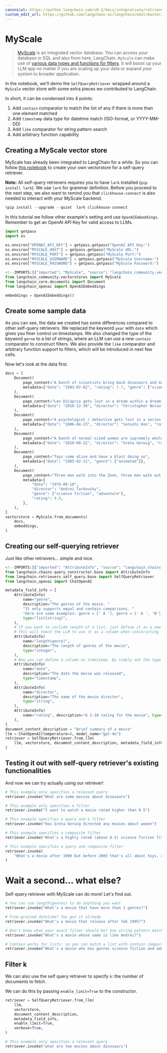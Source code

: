 ```yaml
---
canonical: https://python.langchain.com/v0.2/docs/integrations/retrievers/self_query/myscale_self_query/
custom_edit_url: https://github.com/langchain-ai/langchain/edit/master/docs/docs/integrations/retrievers/self_query/myscale_self_query.ipynb
---
```


# MyScale

>[MyScale](https://docs.myscale.com/en/) is an integrated vector database. You can access your database in SQL and also from here, LangChain.
>`MyScale` can make use of [various data types and functions for filters](https://blog.myscale.com/2023/06/06/why-integrated-database-solution-can-boost-your-llm-apps/#filter-on-anything-without-constraints). It will boost up your LLM app no matter if you are scaling up your data or expand your system to broader application.

In the notebook, we'll demo the `SelfQueryRetriever` wrapped around a `MyScale` vector store with some extra pieces we contributed to LangChain. 

In short, it can be condensed into 4 points:
1. Add `contain` comparator to match the list of any if there is more than one element matched
2. Add `timestamp` data type for datetime match (ISO-format, or YYYY-MM-DD)
3. Add `like` comparator for string pattern search
4. Add arbitrary function capability

## Creating a MyScale vector store
MyScale has already been integrated to LangChain for a while. So you can follow [this notebook](/docs/integrations/vectorstores/myscale) to create your own vectorstore for a self-query retriever.

**Note:** All self-query retrievers requires you to have `lark` installed (`pip install lark`). We use `lark` for grammar definition. Before you proceed to the next step, we also want to remind you that `clickhouse-connect` is also needed to interact with your MyScale backend.


```python
%pip install --upgrade --quiet  lark clickhouse-connect
```

In this tutorial we follow other example's setting and use `OpenAIEmbeddings`. Remember to get an OpenAI API Key for valid access to LLMs.


```python
import getpass
import os

os.environ["OPENAI_API_KEY"] = getpass.getpass("OpenAI API Key:")
os.environ["MYSCALE_HOST"] = getpass.getpass("MyScale URL:")
os.environ["MYSCALE_PORT"] = getpass.getpass("MyScale Port:")
os.environ["MYSCALE_USERNAME"] = getpass.getpass("MyScale Username:")
os.environ["MYSCALE_PASSWORD"] = getpass.getpass("MyScale Password:")
```


```python
<!--IMPORTS:[{"imported": "MyScale", "source": "langchain_community.vectorstores", "docs": "https://api.python.langchain.com/en/latest/vectorstores/langchain_community.vectorstores.myscale.MyScale.html", "title": "MyScale"}, {"imported": "Document", "source": "langchain_core.documents", "docs": "https://api.python.langchain.com/en/latest/documents/langchain_core.documents.base.Document.html", "title": "MyScale"}, {"imported": "OpenAIEmbeddings", "source": "langchain_openai", "docs": "https://api.python.langchain.com/en/latest/embeddings/langchain_openai.embeddings.base.OpenAIEmbeddings.html", "title": "MyScale"}]-->
from langchain_community.vectorstores import MyScale
from langchain_core.documents import Document
from langchain_openai import OpenAIEmbeddings

embeddings = OpenAIEmbeddings()
```

## Create some sample data
As you can see, the data we created has some differences compared to other self-query retrievers. We replaced the keyword `year` with `date` which gives you finer control on timestamps. We also changed the type of the keyword `gerne` to a list of strings, where an LLM can use a new `contain` comparator to construct filters. We also provide the `like` comparator and arbitrary function support to filters, which will be introduced in next few cells.

Now let's look at the data first.


```python
docs = [
    Document(
        page_content="A bunch of scientists bring back dinosaurs and mayhem breaks loose",
        metadata={"date": "1993-07-02", "rating": 7.7, "genre": ["science fiction"]},
    ),
    Document(
        page_content="Leo DiCaprio gets lost in a dream within a dream within a dream within a ...",
        metadata={"date": "2010-12-30", "director": "Christopher Nolan", "rating": 8.2},
    ),
    Document(
        page_content="A psychologist / detective gets lost in a series of dreams within dreams within dreams and Inception reused the idea",
        metadata={"date": "2006-04-23", "director": "Satoshi Kon", "rating": 8.6},
    ),
    Document(
        page_content="A bunch of normal-sized women are supremely wholesome and some men pine after them",
        metadata={"date": "2019-08-22", "director": "Greta Gerwig", "rating": 8.3},
    ),
    Document(
        page_content="Toys come alive and have a blast doing so",
        metadata={"date": "1995-02-11", "genre": ["animated"]},
    ),
    Document(
        page_content="Three men walk into the Zone, three men walk out of the Zone",
        metadata={
            "date": "1979-09-10",
            "director": "Andrei Tarkovsky",
            "genre": ["science fiction", "adventure"],
            "rating": 9.9,
        },
    ),
]
vectorstore = MyScale.from_documents(
    docs,
    embeddings,
)
```

## Creating our self-querying retriever
Just like other retrievers... simple and nice.


```python
<!--IMPORTS:[{"imported": "AttributeInfo", "source": "langchain.chains.query_constructor.base", "docs": "https://api.python.langchain.com/en/latest/chains/langchain.chains.query_constructor.schema.AttributeInfo.html", "title": "MyScale"}, {"imported": "SelfQueryRetriever", "source": "langchain.retrievers.self_query.base", "docs": "https://api.python.langchain.com/en/latest/retrievers/langchain.retrievers.self_query.base.SelfQueryRetriever.html", "title": "MyScale"}, {"imported": "ChatOpenAI", "source": "langchain_openai", "docs": "https://api.python.langchain.com/en/latest/chat_models/langchain_openai.chat_models.base.ChatOpenAI.html", "title": "MyScale"}]-->
from langchain.chains.query_constructor.base import AttributeInfo
from langchain.retrievers.self_query.base import SelfQueryRetriever
from langchain_openai import ChatOpenAI

metadata_field_info = [
    AttributeInfo(
        name="genre",
        description="The genres of the movie. "
        "It only supports equal and contain comparisons. "
        "Here are some examples: genre = [' A '], genre = [' A ', 'B'], contain (genre, 'A')",
        type="list[string]",
    ),
    # If you want to include length of a list, just define it as a new column
    # This will teach the LLM to use it as a column when constructing filter.
    AttributeInfo(
        name="length(genre)",
        description="The length of genres of the movie",
        type="integer",
    ),
    # Now you can define a column as timestamp. By simply set the type to timestamp.
    AttributeInfo(
        name="date",
        description="The date the movie was released",
        type="timestamp",
    ),
    AttributeInfo(
        name="director",
        description="The name of the movie director",
        type="string",
    ),
    AttributeInfo(
        name="rating", description="A 1-10 rating for the movie", type="float"
    ),
]
document_content_description = "Brief summary of a movie"
llm = ChatOpenAI(temperature=0, model_name="gpt-4o")
retriever = SelfQueryRetriever.from_llm(
    llm, vectorstore, document_content_description, metadata_field_info, verbose=True
)
```

## Testing it out with self-query retriever's existing functionalities
And now we can try actually using our retriever!


```python
# This example only specifies a relevant query
retriever.invoke("What are some movies about dinosaurs")
```


```python
# This example only specifies a filter
retriever.invoke("I want to watch a movie rated higher than 8.5")
```


```python
# This example specifies a query and a filter
retriever.invoke("Has Greta Gerwig directed any movies about women")
```


```python
# This example specifies a composite filter
retriever.invoke("What's a highly rated (above 8.5) science fiction film?")
```


```python
# This example specifies a query and composite filter
retriever.invoke(
    "What's a movie after 1990 but before 2005 that's all about toys, and preferably is animated"
)
```

# Wait a second... what else?

Self-query retriever with MyScale can do more! Let's find out.


```python
# You can use length(genres) to do anything you want
retriever.invoke("What's a movie that have more than 1 genres?")
```


```python
# Fine-grained datetime? You got it already.
retriever.invoke("What's a movie that release after feb 1995?")
```


```python
# Don't know what your exact filter should be? Use string pattern match!
retriever.invoke("What's a movie whose name is like Andrei?")
```


```python
# Contain works for lists: so you can match a list with contain comparator!
retriever.invoke("What's a movie who has genres science fiction and adventure?")
```

## Filter k

We can also use the self query retriever to specify `k`: the number of documents to fetch.

We can do this by passing `enable_limit=True` to the constructor.


```python
retriever = SelfQueryRetriever.from_llm(
    llm,
    vectorstore,
    document_content_description,
    metadata_field_info,
    enable_limit=True,
    verbose=True,
)
```


```python
# This example only specifies a relevant query
retriever.invoke("what are two movies about dinosaurs")
```